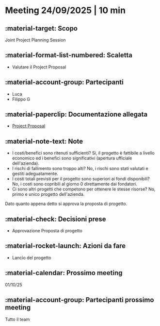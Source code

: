 # Meeting 24/09/2025 | 10 min

## :material-target: **Scopo**

Joint Project Planning Session

## :material-format-list-numbered: **Scaletta**

- Valutare il Project Proposal

## :material-account-group: **Partecipanti**

- Luca
- Filippo G

## :material-paperclip: **Documentazione allegata**

- [Project Proposal](../planning/project-proposal.md)

## :material-note-text: **Note**

- I costi/benefici sono ritenuti sufficienti? Si, il progetto è fattibile a livello economico ed i benefici sono significativi (apertura ufficiale dell'azienda).
- I rischi di fallimento sono troppo alti? No, i rischi sono stati valutati e gestiti adeguatamente.
- I costi totali previsti per il progetto sono superiori ai fondi disponibili? No, i costi sono copribili al giorno 0 direttamente dai fondatori.
- Ci sono altri progetti che competono per ottenere le stesse risorse? No, primo e unico progetto dell'azienda.

Dato quanto appena detto si approva la proposta di progetto.

## :material-check: **Decisioni prese**

- Approvazione Proposta di progetto

## :material-rocket-launch: **Azioni da fare**

- Lancio del progetto

## :material-calendar: **Prossimo meeting**

01/10/25

## :material-account-group: **Partecipanti prossimo meeting**

Tutto il team
